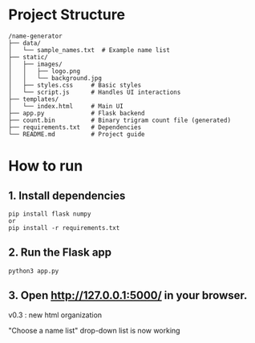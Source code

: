 # Project Structure
```
/name-generator
├── data/
│   └── sample_names.txt  # Example name list
├── static/
│   ├── images/
│   │   ├── logo.png
│   │   └── background.jpg
│   ├── styles.css     # Basic styles
│   └── script.js      # Handles UI interactions
├── templates/
│   └── index.html     # Main UI
├── app.py             # Flask backend
├── count.bin          # Binary trigram count file (generated)
├── requirements.txt   # Dependencies
└── README.md          # Project guide
```

# How to run
## 1. Install dependencies
    pip install flask numpy
    or
    pip install -r requirements.txt
## 2. Run the Flask app
    python3 app.py
## 3. Open http://127.0.0.1:5000/ in your browser.


v0.3 : new html organization

"Choose a name list" drop-down list is now working
